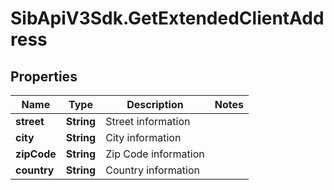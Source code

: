 # SibApiV3Sdk.GetExtendedClientAddress

## Properties
Name | Type | Description | Notes
------------ | ------------- | ------------- | -------------
**street** | **String** | Street information | 
**city** | **String** | City information | 
**zipCode** | **String** | Zip Code information | 
**country** | **String** | Country information | 


